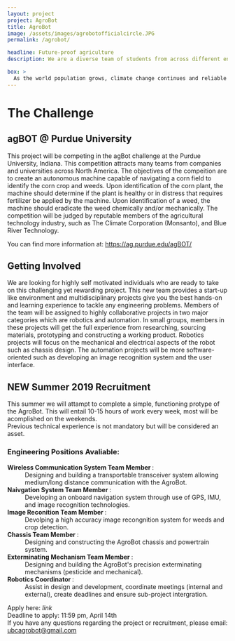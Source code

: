 ```yaml
---
layout: project
project: AgroBot
title: AgroBot
image: /assets/images/agrobotofficialcircle.JPG
permalink: /agrobot/

headline: Future-proof agriculture
description: We are a diverse team of students from across different engineering disciplines. With a shared passion for innovation and technology, we hope to contribute to the future of agriculture, in transitioning from human labour to full automation.

box: >
  As the world population grows, climate change continues and reliable human labour becomes increasingly expensive, we must find more efficient and sustainable ways to grow food and sustain ourselves. The UBC AgroBot team will be building a fully autonomous robot capable of analyzing its environment and performing targeted weeding, fertilizing and soil analysis though the use of advanced robotics, image recognition and machine learning. 
---
```


# The Challenge

## agBOT @ Purdue University
This project will be competing in the agBot challenge at the Purdue University, Indiana. This competition attracts many teams from companies and universities across North America. The objectives of the compeition are to create an autonomous machine capable of navigating a corn field to identify the corn crop and weeds. Upon identification of the corn plant, the machine should determine if the plant is healthy or in distress that requires fertilizer be applied by the machine. Upon identification of a weed, the machine should eradicate the weed chemically and/or mechanically. The competition will be judged by reputable members of the agricultural technology industry, such as The Climate Corporation (Monsanto), and Blue River Technology.

You can find more information at: https://ag.purdue.edu/agBOT/ 

## Getting Involved
We are looking for highly self motivated individuals who are ready to take on this challenging yet rewarding project. This new team provides a start-up like environment and multidisciplinary projects give you the best hands-on and learning experience to tackle any engineering problems. Members of the team will be assigned to highly collaborative projects in two major categories which are robotics and automation. In small groups, members in these projects will get the full experience from researching, sourcing materials, prototyping and constructing a working product. Robotics projects will focus on the mechanical and electrical aspects of the robot such as chassis design. The automation projects will be more software-oriented such as developing an image recognition system and the user interface.


NEW Summer 2019 Recruitment
---
This summer we will attampt to complete a simple, functioning protype of the AgroBot. This will entail 10-15 hours of work every week, most will be acomplished on the weekends. <br>
Previous technical experience is not mandatory but will be considered an asset. 

<h3> Engineering Positions Avaliable: </h3> 
<dl>
  
<dt><b> Wireless Communication System Team Member </b>:</dt> 
<dd> Designing and building a transportable transceiver system allowing medium/long distance communication with the AgroBot. </dd>

<dt><b> Naivgation System Team Member </b>:</dt>
<dd>Developing an onboard navigation system through use of GPS, IMU, and image recognition technologies. </dd>

<dt><b> Image Reconition Team Member </b>:</dt>
<dd>Devolping a high accuracy image recongnition system for weeds and crop detection. </dd>

<dt><b> Chassis Team Member </b>:</dt>
<dd>Designing and constructing the AgroBot chassis and powertrain system.</dd>

<dt><b> Exterminating Mechanism Team Member </b>:</dt>
<dd>Designing and building the AgroBot's precision exterminating mechanisms (pesticide and mechanical).</dd> 

<dt><b> Robotics Coordinator </b>:</dt>
<dd>Assist in design and development, coordinate meetings (internal and external), create deadlines and ensure sub-project intergration. 
</dl>
 
Apply here: *link* <br>
Deadline to apply: 11:59 pm, April 14th <br>
If you have any questions regarding the project or recruitment, please email: ubcagrobot@gmail.com








